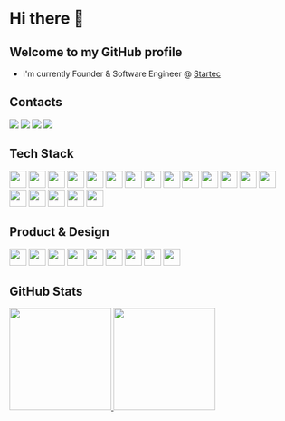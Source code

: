 # Hi there 👋

## Welcome to my GitHub profile

- I'm currently Founder & Software Engineer @ [Startec](https://startecjobs.com)

## Contacts

<div>
<a href="https://instagram.com/jm.tosto" target="_blank"><img src="https://img.shields.io/badge/-Instagram-%23E4405F?style=for-the-badge&logo=instagram&logoColor=white" target="_blank"></a>
<a href="https://twitter.com/JM_Tosto" target="_blank"><img src="https://img.shields.io/badge/Twitter-1DA1F2?style=for-the-badge&logo=twitter&logoColor=white" target="_blank"></a>
<a href="https://www.linkedin.com/in/joaotosto" target="_blank"><img src="https://img.shields.io/badge/-LinkedIn-%230077B5?style=for-the-badge&logo=linkedin&logoColor=white" target="_blank"></a>
<a href = "mailto:joaotosto@startecjobs.com"><img src="https://img.shields.io/badge/Gmail-D14836?style=for-the-badge&logo=gmail&logoColor=white" target="_blank"></a>
</div>

## Tech Stack

<div>
  <img src="https://img.shields.io/badge/Apple-MacBook_Pro_2012-999999?style=for-the-badge&logo=apple&logoColor=white" height="30"/>
  <img src="https://img.shields.io/badge/Visual_Studio_Code-0078D4?style=for-the-badge&logo=visual studio code&logoColor=white" height="30"/>
  <img src="https://img.shields.io/badge/JavaScript-323330?style=for-the-badge&logo=javascript&logoColor=F7DF1E" height="30"/>
  <img src="https://img.shields.io/badge/TypeScript-007ACC?style=for-the-badge&logo=typescript&logoColor=white" height="30"/>
  <img src="https://img.shields.io/badge/Node.js-43853D?style=for-the-badge&logo=node.js&logoColor=white" height="30"/>
  <img src="https://img.shields.io/badge/Express.js-404D59?style=for-the-badge" height="30"/>
  <img src="https://img.shields.io/badge/React-20232A?style=for-the-badge&logo=react&logoColor=61DAFB" height="30"/>
  <img src="https://img.shields.io/badge/Prisma-3982CE?style=for-the-badge&logo=Prisma&logoColor=white" height="30"/>
  <img src="https://img.shields.io/badge/PostgreSQL-316192?style=for-the-badge&logo=postgresql&logoColor=white" height="30"/>
  <img src="https://img.shields.io/badge/redis-%23DD0031.svg?&style=for-the-badge&logo=redis&logoColor=white" height="30"/>
  <img src="https://img.shields.io/badge/rabbitmq-%23FF6600.svg?&style=for-the-badge&logo=rabbitmq&logoColor=white" height="30"/>
  <img src="https://img.shields.io/badge/Cloudflare-F38020?style=for-the-badge&logo=Cloudflare&logoColor=white" height="30"/>
  <img src="https://img.shields.io/badge/HTML5-E34F26?style=for-the-badge&logo=html5&logoColor=white" height="30"/>
  <img src="https://img.shields.io/badge/CSS3-1572B6?style=for-the-badge&logo=css3&logoColor=white" height="30"/>
  <img src="https://img.shields.io/badge/Python-3776AB?style=for-the-badge&logo=python&logoColor=white" height="30"/>
  <img src="https://img.shields.io/badge/Markdown-000000?style=for-the-badge&logo=markdown&logoColor=white" height="30"/>
  <img src="https://img.shields.io/badge/GIT-E44C30?style=for-the-badge&logo=git&logoColor=white" height="30"/>
  <img src="https://img.shields.io/badge/GitHub_Actions-2088FF?style=for-the-badge&logo=github-actions&logoColor=white" height="30"/>
  <img src="https://img.shields.io/badge/eslint-3A33D1?style=for-the-badge&logo=eslint&logoColor=white" height="30"/>
</div>
  
## Product & Design

<div>
  <img src="https://img.shields.io/badge/Google Analytics-E37400?style=for-the-badge&logo=google analytics&logoColor=white" height="30"/>
  <img src="https://img.shields.io/badge/hotjar-FD3A5C?style=for-the-badge&logo=hotjar&logoColor=white" height="30"/>
  <img src="https://img.shields.io/badge/Microsoft_Excel-217346?style=for-the-badge&logo=microsoft-excel&logoColor=white" height="30"/>
  <img src="https://img.shields.io/badge/Miro-050038?style=for-the-badge&logo=Miro&logoColor=white" height="30"/>
  <img src="https://img.shields.io/badge/Jira-0052CC?style=for-the-badge&logo=Jira&logoColor=white" height="30"/>
  <img src="https://img.shields.io/badge/Notion-000000?style=for-the-badge&logo=notion&logoColor=white" height="30"/>
  <img src="https://img.shields.io/badge/Trello-0052CC?style=for-the-badge&logo=trello&logoColor=white" height="30"/>
  <img src="https://img.shields.io/badge/Canva-%2300C4CC.svg?&style=for-the-badge&logo=Canva&logoColor=white" height="30"/>
  <img src="https://img.shields.io/badge/Figma-F24E1E?style=for-the-badge&logo=figma&logoColor=white" height="30"/>
</div>

## GitHub Stats

<div>
<a href="https://github.com/jmtosto">
<img height="180em" src="https://github-readme-stats.vercel.app/api/top-langs/?username=jmtosto&layout=compact&langs_count=7&theme=dracula"/>
<img height="180em" src="https://github-readme-stats.vercel.app/api?username=jmtosto&show_icons=true&theme=dracula&include_all_commits=true&count_private=true"/>
</div>
